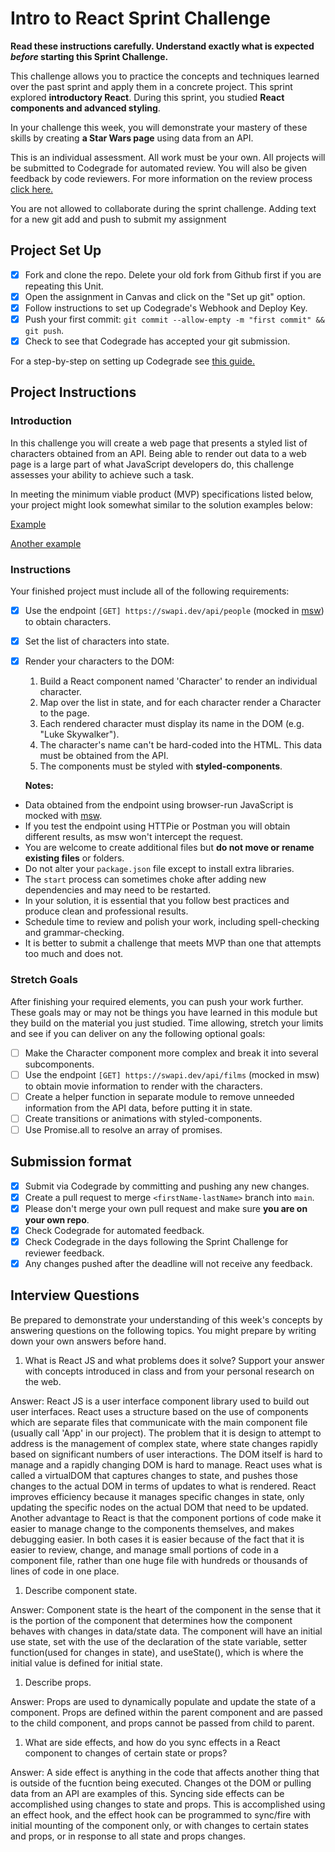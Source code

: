 # Intro to React Sprint Challenge

**Read these instructions carefully. Understand exactly what is expected _before_ starting this Sprint Challenge.**

This challenge allows you to practice the concepts and techniques learned over the past sprint and apply them in a concrete project. This sprint explored **introductory React**. During this sprint, you studied **React components and advanced styling**.

In your challenge this week, you will demonstrate your mastery of these skills by creating **a Star Wars page** using data from an API.

This is an individual assessment. All work must be your own. All projects will be submitted to Codegrade for automated review. You will also be given feedback by code reviewers. For more information on the review process [click here.](https://www.notion.so/lambdaschool/How-to-View-Feedback-in-CodeGrade-c5147cee220c4044a25de28bcb6bb54a)

You are not allowed to collaborate during the sprint challenge. Adding text for a new git add and push to submit my assignment

## Project Set Up

- [X] Fork and clone the repo. Delete your old fork from Github first if you are repeating this Unit.
- [X] Open the assignment in Canvas and click on the "Set up git" option.
- [X] Follow instructions to set up Codegrade's Webhook and Deploy Key.
- [X] Push your first commit: `git commit --allow-empty -m "first commit" && git push`.
- [X] Check to see that Codegrade has accepted your git submission.

For a step-by-step on setting up Codegrade see [this guide.](https://www.notion.so/lambdaschool/Submitting-an-assignment-via-Code-Grade-A-Step-by-Step-Walkthrough-07bd65f5f8364e709ecb5064735ce374)

## Project Instructions

### Introduction

In this challenge you will create a web page that presents a styled list of characters obtained from an API. Being able to render out data to a web page is a large part of what JavaScript developers do, this challenge assesses your ability to achieve such a task.

In meeting the minimum viable product (MVP) specifications listed below, your project might look somewhat similar to the solution examples below:

[Example](https://tk-assets.lambdaschool.com/b011a132-0916-4ed2-8955-14192de03a75_sample-screenshot.png)

[Another example](https://tk-assets.lambdaschool.com/3b82c793-2352-4d4d-a81d-e55bf350f7bd_sample-screenshot2.png)

### Instructions

Your finished project must include all of the following requirements:

- [X] Use the endpoint `[GET] https://swapi.dev/api/people` (mocked in [msw](https://github.com/mswjs/msw)) to obtain characters.
- [X] Set the list of characters into state.
- [X] Render your characters to the DOM:

  1. Build a React component named 'Character' to render an individual character.
  1. Map over the list in state, and for each character render a Character to the page.
  1. Each rendered character must display its name in the DOM (e.g. "Luke Skywalker").
  1. The character's name can't be hard-coded into the HTML. This data must be obtained from the API.
  1. The components must be styled with **styled-components**.

  **Notes:**

- Data obtained from the endpoint using browser-run JavaScript is mocked with [msw](https://github.com/mswjs/msw).
- If you test the endpoint using HTTPie or Postman you will obtain different results, as msw won't intercept the request.
- You are welcome to create additional files but **do not move or rename existing files** or folders.
- Do not alter your `package.json` file except to install extra libraries.
- The `start` process can sometimes choke after adding new dependencies and may need to be restarted.
- In your solution, it is essential that you follow best practices and produce clean and professional results.
- Schedule time to review and polish your work, including spell-checking and grammar-checking.
- It is better to submit a challenge that meets MVP than one that attempts too much and does not.

### Stretch Goals

After finishing your required elements, you can push your work further. These goals may or may not be things you have learned in this module but they build on the material you just studied. Time allowing, stretch your limits and see if you can deliver on any the following optional goals:

- [ ] Make the Character component more complex and break it into several subcomponents.
- [ ] Use the endpoint `[GET] https://swapi.dev/api/films` (mocked in msw) to obtain movie information to render with the characters.
- [ ] Create a helper function in separate module to remove unneeded information from the API data, before putting it in state.
- [ ] Create transitions or animations with styled-components.
- [ ] Use Promise.all to resolve an array of promises.

## Submission format

- [X] Submit via Codegrade by committing and pushing any new changes.
- [X] Create a pull request to merge `<firstName-lastName>` branch into `main`.
- [X] Please don't merge your own pull request and make sure **you are on your own repo**.
- [X] Check Codegrade for automated feedback.
- [X] Check Codegrade in the days following the Sprint Challenge for reviewer feedback.
- [X] Any changes pushed after the deadline will not receive any feedback.

## Interview Questions

Be prepared to demonstrate your understanding of this week's concepts by answering questions on the following topics. You might prepare by writing down your own answers before hand.

1. What is React JS and what problems does it solve? Support your answer with concepts introduced in class and from your personal research on the web.

Answer: React JS is a user interface component library used to build out user interfaces. React uses a structure based on the use of components which are separate files that communicate with the main component file (usually call 'App' in our project). The problem that it is design to attempt to address is the management of complex state, where state changes rapidly based on significant numbers of user interactions. The DOM itself is hard to manage and a rapidly changing DOM is hard to manage. React uses what is called a virtualDOM that captures changes to state, and pushes those changes to the actual DOM in terms of updates to what is rendered. React improves efficiency because it manages specific changes in state, only updating the specific nodes on the actual DOM that need to be updated. Another advantage to React is that the component portions of code make it easier to manage change to the components themselves, and makes debugging easier. In both cases it is easier because of the fact that it is easier to review, change, and manage small portions of code in a component file, rather than one huge file with hundreds or thousands of lines of code in one place.

1. Describe component state.

Answer: Component state is the heart of the component in the sense that it is the portion of the component that determines how the component behaves with changes in data/state data. The component will have an initial use state, set with the use of the declaration of the state variable, setter function(used for changes in state), and useState(), which is where the initial value is defined for initial state.

1. Describe props.

Answer: Props are used to dynamically populate and update the state of a component. Props are defined within the parent component and are passed to the child component, and props cannot be passed from child to parent.

1. What are side effects, and how do you sync effects in a React component to changes of certain state or props?

Answer: A side effect is anything in the code that affects another thing that is outside of the fucntion being executed. Changes ot the DOM or pulling data from an API are examples of this. Syncing side effects can be accomplished using changes to state and props. This is accomplished using an effect hook, and the effect hook can be programmed to sync/fire with initial mounting of the component only, or with changes to certain states and props, or in response to all state and props changes.

